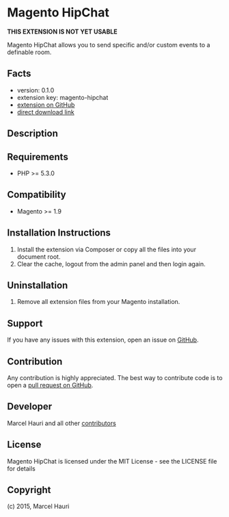 Magento HipChat
=============

**THIS EXTENSION IS NOT YET USABLE**

Magento HipChat allows you to send specific and/or custom events to a definable room. 

Facts
-----
- version: 0.1.0
- extension key: magento-hipchat
- [extension on GitHub](https://github.com/mhauri/magento-hipchat)
- [direct download link](https://github.com/mhauri/magento-hipchat/archive/master.zip)

Description
-----------

Requirements
------------
- PHP >= 5.3.0

Compatibility
-------------
- Magento >= 1.9

Installation Instructions
-------------------------
1. Install the extension via Composer or copy all the files into your document root.
2. Clear the cache, logout from the admin panel and then login again.

Uninstallation
--------------
1. Remove all extension files from your Magento installation.

Support
-------
If you have any issues with this extension, open an issue on [GitHub](https://github.com/mhauri/magento-hipchat/issues).

Contribution
------------
Any contribution is highly appreciated. The best way to contribute code is to open a [pull request on GitHub](https://help.github.com/articles/using-pull-requests).

Developer
---------
Marcel Hauri and all other [contributors](https://github.com/mhauri/magento-hipchat/contributors)

License
-------
Magento HipChat is licensed under the MIT License - see the LICENSE file for details

Copyright
---------
(c) 2015, Marcel Hauri